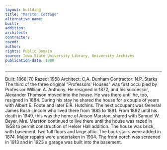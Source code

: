 ```yaml
---
layout: building
title: "Marston Cottage"
alternative_name: 
built: 
addition:
architect: 
contractor: 
razed: 
author:
rights: Public Domain
source: Iowa State University Library, University Archives
publication-date: 1980 
---
```

---

Built: 1868-70 Razed: 1958 Architect: C,A. Dunham Contractor: N.P. Starks 
The third of the three original "Professors' Houses" was first occu pied by Profes~or William A. Anthony. He resigned in 1872, and his successor, Alexander Thomson moved into the house. He was there until he, too, resigned in 1884. During his stay he shared the house for a couple of years with Albert E. Foote and later E.R. Hutchins. The next occupant was General James Rush Lincoln who lived there from 1885 to 1891. From 1892 until his death in 1949, this was the home of Anson Marston, shared with Samuel W. Beyer, Mrs. Marston continued to live there until the house was razed in 1958 to permit construction of Helser Hall addition. 
The house was brick, with basement, two full floors and large attic. The back stairs were added in 1874. Major repairs were undertaken in 1904. The front porch was screened in 1913 and in 1923 a garage was built into the basement.